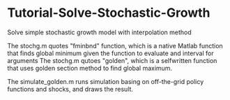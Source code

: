 # Tutorial-Solve-Stochastic-Growth
Solve simple stochastic growth model with interpolation method

The stochg.m quotes "fminbnd" function, which is a native Matlab function that finds global minimum given the function to evaluate and interval for arguments
The stochg.m qutoes "golden", which is a selfwritten function that uses golden section method to find global maximum. 

The simulate_golden.m runs simulation basing on off-the-grid policy functions and shocks, and draws the result. 
